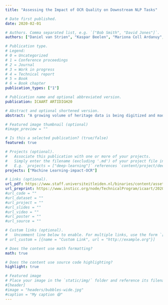 ```yaml
---
title: "Assessing the Impact of OCR Quality on Downstream NLP Tasks"

# Date first published.
date: 2020-02-01

# Authors. Comma separated list, e.g. `["Bob Smith", "David Jones"]`.
authors: ["Daniel van Strien", "Kaspar Beelen", "Mariona Coll Ardanuy", "Kasra Hosseini", "Barbara McGillivray", "Giovanni Colavizza"]

# Publication type.
# Legend:
# 0 = Uncategorized
# 1 = Conference proceedings
# 2 = Journal
# 3 = Work in progress
# 4 = Technical report
# 5 = Book
# 6 = Book chapter
publication_types: ["1"]

# Publication name and optional abbreviated version.
publication: ICAART ARTIDIGH20

# Abstract and optional shortened version.
abstract: "A growing volume of heritage data is being digitized and made available as text via optical character recognition (OCR). Scholars and libraries are increasingly using OCR-generated text for retrieval and analysis. However, the process of creating text through OCR introduces varying degrees of error to the text. The impact of these errors on natural language processing (NLP) tasks has only been partially studied. We perform a series of extrinsic assessment tasks — sentence segmentation, named entity recognition, dependency parsing, information retrieval, topic modelling and neural language model fine-tuning — using popular, out-of-the-box tools in order to quantify the impact of OCR quality on these tasks. We find a consistent impact resulting from OCR errors on our downstream tasks with some tasks more irredeemably harmed by OCR errors. Based on these results, we offer some preliminary guidelines for working with text produced through OCR."

# Featured image thumbnail (optional)
#image_preview = ""

# Is this a selected publication? (true/false)
featured: true

# Projects (optional).
#   Associate this publication with one or more of your projects.
#   Simply enter the filename (excluding '.md') of your project file in `content/project/`.
#   E.g. `projects = ["deep-learning"]` references `content/project/deep-learning.md`.
projects: ["Machine Learning-impact-OCR"]

# Links (optional).
url_pdf: https://www.staff.universiteitleiden.nl/binaries/content/assets/governance-and-global-affairs/isga/artidigh_2020_7_cr.pdf
url_preprint: https://www.insticc.org/node/TechnicalProgram/icaart/2020/presentationDetails/91690
#url_code = ""
#url_dataset = ""
#url_project = ""
#url_slides = ""
#url_video = ""
#url_poster = ""
#url_source = ""

# Custom links (optional).
#   Uncomment line below to enable. For multiple links, use the form `[{...}, {...}, {...}]`.
# url_custom = [{name = "Custom Link", url = "http://example.org"}]

# Does the content use math formatting?
math: true

# Does the content use source code highlighting?
highlight: true

# Featured image
# Place your image in the `static/img/` folder and reference its filename below, e.g. `image = "example.jpg"`.
#[header]
#image = "headers/bubbles-wide.jpg"
#caption = "My caption 😄"
---
```


